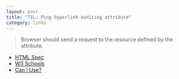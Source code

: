 ```yaml
---
layout: post
title: "TIL: Ping hyperlink auditing attribute"
category: links
---
```


> Browser should send a request to the resource defined by the attribute.

* [HTML Spec](https://html.spec.whatwg.org/multipage/links.html#hyperlink-auditing)
* [W3 Schools](https://www.w3schools.com/tags/att_a_ping.asp)
* [Can I Use?](https://caniuse.com/ping)